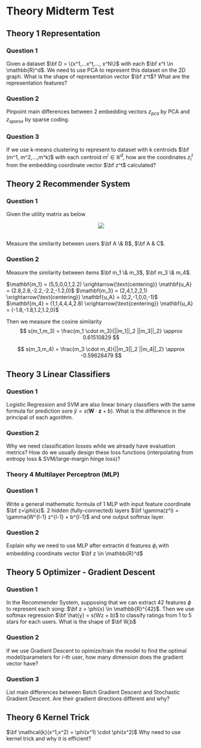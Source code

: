 # **Theory Midterm Test**

## **Theory 1 Representation**
### **Question 1**
Given a dataset $\bf D = \{x^1,...x^t,..., x^N\}$ with each $\bf x^t \in \mathbb{R}^d$. We need to use PCA to represent this dataset on the 2D graph. What is the shape of representation vector $\bf z^t$? What are the representation features? 

### **Question 2**
Pinpoint main differences between 2 embedding vectors $z_{pca}$ by PCA and $z_{sparse}$ by sparse coding.


### **Question 3**
If we use k-means clustering to represent to dataset with k centroids $\bf (m^1, m^2,...,m^k)$ with each centroid $m^i \in \mathbb{R}^d$, how are the coordinates $z^t_i$ from the embedding coordinate vector $\bf z^t$ calculated?


## **Theory 2 Recommender System**
### **Question 1**
Given the utility matrix as below
<center><img src=https://d1q4qwyh0q55bh.cloudfront.net/images/hL3EeAAWJ4bSgZLRTLlYy63KJOTnAejOY1QjTJLBsrqjz5kjaQrF0En6WxDQHBs0.png?d=desktop-thumbnail></center><br>

Measure the similarity between users $\bf A \& B$, $\bf A & C$.

### **Question 2**
Measure the similarity between items $\bf m_1 \& m_3$, $\bf m_3 \& m_4$.

$\mathbf{m_1} = (5,5,0,0,1,2.2) \xrightarrow{\text{centering}} \mathbf{u_A} = (2.8,2.8,-2.2,-2.2,-1.2,0)$
$\mathbf{m_3} = (2,4,1,2,2,1) \xrightarrow{\text{centering}} \mathbf{u_A} = (0,2,-1,0,0,-1)$
$\mathbf{m_4} = (1,1,4,4,4,2.8) \xrightarrow{\text{centering}} \mathbf{u_A} = (-1.8,-1.8,1.2,1.2,0)$

Then we measure the cosine similarity
$$
s(m_1,m_3) = \frac{m_1 \cdot m_3}{||m_1||_2 ||m_3||_2} \approx 0.61510829
$$

$$
s(m_3,m_4) = \frac{m_3 \cdot m_4}{||m_3||_2 ||m_4||_2} \approx -0.59628479
$$

## **Theory 3 Linear Classifiers**
### **Question 1**
Logistic Regression and SVM are also linear binary classifiers with the same formula for prediction sore $\hat{y} = s(\mathbf{W} \cdot \mathbf{z} + b)$. What is the difference in the principal of each agorithm.

### **Question 2**
Why we need classification losses while we already have evaluation metrics? How do we usually design these loss functions (interpolating from entropy loss & SVM/large-margin hinge loss)?


### **Theory 4 Multilayer Perceptron (MLP)**
### **Question 1**
Write a general mathematic formula of 1 MLP with input feature coordinate $\bf z=\phi(x)$. 2 hidden (fully-connected) layers $\bf \gamma(z^l) = \gamma(W^{l-1} z^{l-1} + b^{l-1}$ and one output softmax layer.

### **Question 2**
Explain why we need to use MLP after extractin d features $\phi_i$ with embedding coordinate vector $\bf z \in \mathbb{R}^d$


## **Theory 5 Optimizer - Gradient Descent**
### **Question 1**
In the Recommender System, supposing that we can extract $42$ features $\phi$ to represent each song: $\bf z = \phi(x) \in \mathbb{R}^{42}$. Then we use softmax regression $\bf \hat{y} = s(Wz + b)$ to classify ratings from $1$ to $5$ stars for each users. What is the shape of $\bf W,b$

### **Question 2**
If we use Gradient Descent to opimize/train the model to find the optimal model/parameters for $i$-th user, how many dimension does the gradient vector have?


### **Question 3**
List main differences between Batch Gradient Descent and Stochastic Gradient Descent. Are their gradient directions different and why?

## **Theory 6 Kernel Trick**
$\bf \mathcal{k}(x^1,x^2) = \phi(x^1) \cdot \phi(x^2)$
Why need to use kernel trick and why it is efficient?